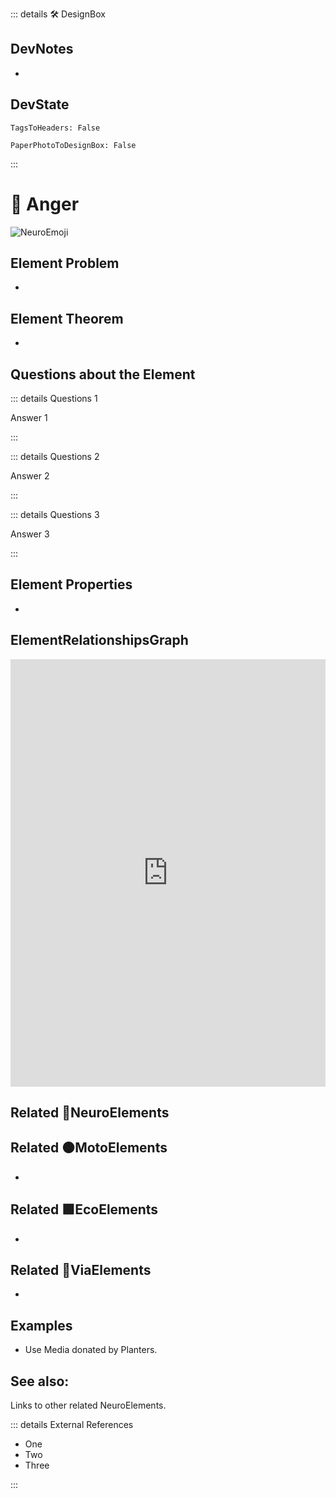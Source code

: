 ::: details 🛠 <dev>DesignBox</dev>

## DevNotes

-

## DevState

`TagsToHeaders: False`

`PaperPhotoToDesignBox: False`

:::

# 💜 <neuro>Anger </neuro>

![NeuroEmoji](/Neuro/Neuro_Emoji.png)

## Element Problem

-

## Element Theorem

-

## Questions about the Element

::: details Questions 1

Answer 1

:::

::: details Questions 2

Answer 2

:::

::: details Questions 3

Answer 3

:::

## Element Properties

-

## ElementRelationshipsGraph

<iframe
    width="100%"
    height="684"
    frameborder="0"
    src="https://observablehq.com/embed/@d3/force-directed-graph/2?cells=chart"
></iframe>

## Related 💜<neuro>NeuroElements</neuro>

## Related 🟠<moto>MotoElements</moto>

-

## Related 🟩<eco>EcoElements</eco>

-

## Related 🔻<via>ViaElements</via>

-

## Examples

- Use Media donated by Planters.

## See also:

Links to other related NeuroElements.

::: details External References

- One
- Two
- Three

:::
